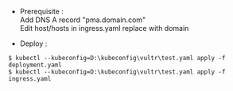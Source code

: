 - Prerequisite :
  <br>
  Add DNS A record "pma.domain.com"
  <br>
  Edit host/hosts in ingress.yaml replace with domain

- Deploy :

```
$ kubectl --kubeconfig=D:\kubeconfig\vultr\test.yaml apply -f deployment.yaml
$ kubectl --kubeconfig=D:\kubeconfig\vultr\test.yaml apply -f ingress.yaml
```
